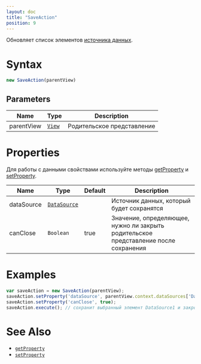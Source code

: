 ```yaml
---
layout: doc
title: "SaveAction"
position: 9
---
```


Обновляет список элементов [источника данных](../../DataSources).

# Syntax

```js
new SaveAction(parentView)
```
## Parameters

|Name|Type|Description|
|----|----------|---------|
|parentView|[`View`](../../Elements/View/)| Родительское представление |

# Properties

Для работы с данными свойствами используйте методы [getProperty](../BaseAction/BaseAction.getProperty/) и [setProperty](../BaseAction/BaseAction.setProperty/).

|Name|Type|Default|Description|
|----|----|----|-----------|
|dataSource|[`DataSource`](../../DataSources/)| |Источник данных, который будет сохранятся|
|canClose|`Boolean`|true|Значение, определяющее, нужно ли закрыть родительское представление после сохранения|


# Examples

```js
var saveAction = new SaveAction(parentView);
saveAction.setProperty('dataSource', parentView.context.dataSources['DataSource1']);
saveAction.setProperty('canClose', true);
saveAction.execute(); // сохранит выбранный элемент DataSource1 и закроет parentView
```

# See Also

* [`getProperty`](../BaseAction/BaseAction.getProperty/)
* [`setProperty`](../BaseAction/BaseAction.setProperty/)